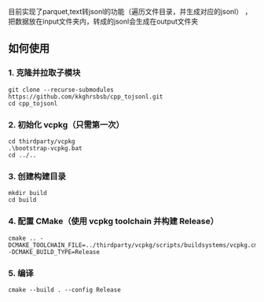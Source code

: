 目前实现了parquet,text转jsonl的功能（遍历文件目录，并生成对应的jsonl） ，把数据放在input文件夹内，转成的jsonl会生成在output文件夹

## 如何使用
### 1. 克隆并拉取子模块
```
git clone --recurse-submodules https://github.com/kkghrsbsb/cpp_tojsonl.git
cd cpp_tojsonl
```

### 2. 初始化 vcpkg（只需第一次）
```
cd thirdparty/vcpkg
.\bootstrap-vcpkg.bat
cd ../..
```

### 3. 创建构建目录
```
mkdir build
cd build
```

### 4. 配置 CMake（使用 vcpkg toolchain 并构建 Release）
```
cmake .. -DCMAKE_TOOLCHAIN_FILE=../thirdparty/vcpkg/scripts/buildsystems/vcpkg.cmake -DCMAKE_BUILD_TYPE=Release
```

### 5. 编译
```
cmake --build . --config Release
```
